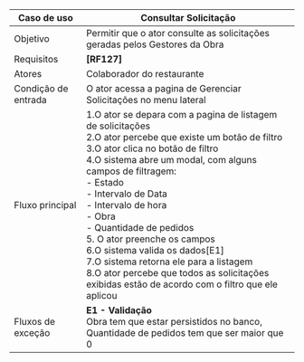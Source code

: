 | Caso de uso         | Consultar Solicitação                                                                                                                                                                                                                                                                                                                                                                                                                                                                                                                           |
| ------------------- | ----------------------------------------------------------------------------------------------------------------------------------------------------------------------------------------------------------------------------------------------------------------------------------------------------------------------------------------------------------------------------------------------------------------------------------------------------------------------------------------------------------------------------------------------- |
| Objetivo            | Permitir que o ator consulte as solicitações geradas pelos Gestores da Obra                                                                                                                                                                                                                                                                                                                                                                                                                                                                     |
| Requisitos          | **[RF127]**                                                                                                                                                                                                                                                                                                                                                                                                                                                                                                                                     |
| Atores              | Colaborador do restaurante                                                                                                                                                                                                                                                                                                                                                                                                                                                                                                                      |
| Condição de entrada | O ator acessa a pagina de Gerenciar Solicitações no menu lateral                                                                                                                                                                                                                                                                                                                                                                                                                                                                                |
| Fluxo principal     | 1.O ator se depara com a pagina de listagem de solicitações<br>2.O ator percebe que existe um botão de filtro<br>3.O ator clica no botão de filtro<br>4.O sistema abre um modal, com alguns campos de filtragem: <br>    - Estado <br>	- Intervalo de Data<br>	- Intervalo de hora<br>	- Obra<br>	- Quantidade de pedidos<br>5. O ator preenche os campos<br>6.O sistema valida os dados[E1]<br>7.O sistema retorna ele para a listagem<br>8.O ator percebe que todos as solicitações exibidas estão de acordo com o filtro que ele aplicou<br> |
| Fluxos de exceção   | **E1 - Validação**<br>Obra tem que estar persistidos no banco, Quantidade de pedidos tem que ser maior que 0                                                                                                                                                                                                                                                                                                                                                                                                                                    |